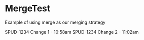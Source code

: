 # MergeTest
Example of using merge as our merging strategy

SPUD-1234 Change 1 - 10:58am
SPUD-1234 Change 2 - 11:02am